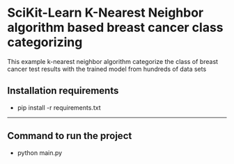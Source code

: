 # SciKit-Learn K-Nearest Neighbor algorithm based breast cancer class categorizing #

This example k-nearest neighbor algorithm categorize the class of breast cancer test results
with the trained model from hundreds of data sets


## Installation requirements ##

* pip install -r requirements.txt

- - - -

## Command to run the project ##

* python main.py